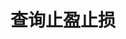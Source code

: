 ---
title: 查询止盈止损
position_number: 4.4
parameters:
  - name:
    content:
content_markdown: |-
  * **URL**：/v1/planOrder
  * **Method**：GET
  * **需要登录**：是
  * **需要鉴权**：是

  **请求参数**

  | 参数名称 | 类型 | 是否必需 | 描述 |
  | symbol | String | YES | 交易对 |
  | orderId | Long | YES | 订单号 |
  | recvWindow | Long | NO | 时间戳滑动窗口，单位为毫秒 |
  | timestamp | Long | YES | 调用时间 |
left_code_blocks:
  - code_block: |-
      {
       "symbol": "ETH/USDT",
       "orderId": 1208218841498181,
       "timestamp": 1656913877424,
       "recvWindow": 5000
      }
    title: 请求示例
    language: json
right_code_blocks:
  - code_block: |-
      {
       "code": 1,
       "data": {
         "id": 1220933363843653,//订单id
         "userId": 1119209245245445,//用户id
         "tenantId": 0,//租户id
         "symbol": "BTC/USDT",//币对
         "businessType": 1,//业务类型,1:U合约,2:币本位
         "marginMode": 1,//保证金模式,1:全仓,2:逐仓
         "userType": 1,//用户类型 1:做事账户,2:普通
         "sourceId": 1225311700583109,//来源id
         "sourceType": 1,//来源,1:订单,2:仓位
         "type": "TAKE_PROFIT",//TAKE_PROFIT:止盈限价单,TAKE_PROFIT_MARKET:止盈市价单,STOP:止损限价单,STOP_MARKET:止损市价单
         "side": "BUY",//买卖方向,BUY:买,SELL:卖
         "positionSide": "LONG",//持仓方向,LONG:多,SHORT:空
         "workingType": 2,//触发类型,2:指数价格
         "stopPrice": 19500.2,//触发价格
         "positionMode": 1,//仓位模式,1:合仓,2:分仓
         "indexPrice": 19600.3,//触发时指数价格
         "orderIndexPrice": 19400.3,//下单时指数价格
         "quantity": 10,//下单数量
         "status": 3,//状态，1:未生效,2:已生效,3:已触发,4:取消,5:爆仓撤单,6:平仓撤单,7:预设止盈止损失败撤单
         "createTime": "2022-07-04 16:31:34",//创建时间
         "updateTime": "2022-07-04 16:50:21"//更新时间
        },
       "message": ""
      }
    title: 响应
    language: json
  - code_block: |-
      {
       "code": 9999,
       "message": "异常信息"
      }
    title: ERROR
    language: json
---